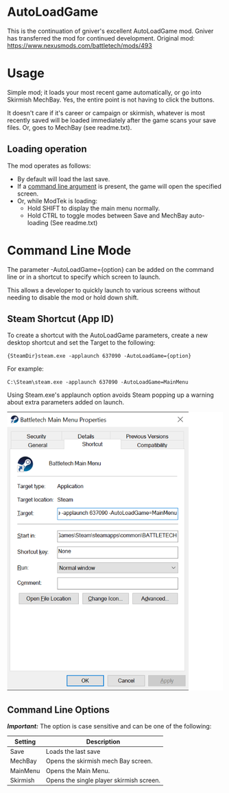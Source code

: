 # AutoLoadGame

This is the continuation of gniver's excellent AutoLoadGame mod.  Gniver has transferred the mod for continued development.
Original mod:  https://www.nexusmods.com/battletech/mods/493

# Usage
Simple mod; it loads your most recent game automatically, or go into Skirmish MechBay.  Yes, the entire point is not having to click the buttons.  

It doesn't care if it's career or campaign or skirmish, whatever is most recently saved will be loaded immediately after the game scans your save files.  Or, goes to MechBay (see readme.txt).

## Loading operation
The mod operates as follows:

* By default will load the last save.
* If a [command line argument](#command-line-options) is present, the game will open the specified screen.
* Or, while ModTek is loading:
  * Hold SHIFT to display the main menu normally.
  * Hold CTRL to toggle modes between Save and MechBay auto-loading (See readme.txt)


# Command Line Mode

The parameter -AutoLoadGame={option} can be added on the command line or in a shortcut to specify which screen to launch.

This allows a developer to quickly launch to various screens without needing to disable the mod or hold down shift.

## Steam Shortcut (App ID)
To create a shortcut with the AutoLoadGame parameters, create a new desktop shortcut and set the Target to the following:

```
{SteamDir}steam.exe -applaunch 637090 -AutoLoadGame={option}
```

For example: 
```
C:\Steam\steam.exe -applaunch 637090 -AutoLoadGame=MainMenu
```

Using Steam.exe's applaunch option avoids Steam popping up a warning about extra parameters added on launch.

![Shortcut image](Media/SteamShortcut.png)

## Command Line Options
_**Important:**_ The option is case sensitive and can be one of the following:

|Setting|Description|
|--|--|
Save | Loads the last save
MechBay | Opens the skirmish mech Bay screen.
MainMenu | Opens the Main Menu.
Skirmish | Opens the single player skirmish screen.

